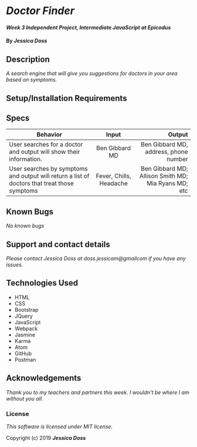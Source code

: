 # _Doctor Finder_

#### _Week 3 Independent Project, Intermediate JavaScript at Epicodus_

#### By _**Jessica Doss**_

## Description

_A search engine that will give you suggestions for doctors in your area based on symptoms._

## Setup/Installation Requirements

## Specs

| Behavior | Input | Output |
| ------------- |:-------------:| -----:|
| User searches for a doctor and output will show their information. | Ben Gibbard MD | Ben Gibbard MD, address, phone number |
| User searches by symptoms and output will return a list of doctors that treat those symptoms | Fever, Chills, Headache | Ben Gibbard MD; Allison Smith MD; Mia Ryans MD; etc |



## Known Bugs

_No known bugs_

## Support and contact details

_Please contact Jessica Doss at doss.jessicam@gmailcom if you have any issues._

## Technologies Used

* HTML
* CSS
* Bootstrap
* JQuery
* JavaScript
* Webpack
* Jasmine
* Karma
* Atom
* GitHub
* Postman

## Acknowledgements
_Thank you to my teachers and partners this week. I wouldn't be where I am without you all._

### License
_This software is licensed under MIT license._

Copyright (c) 2019 **_Jessica Doss_**
